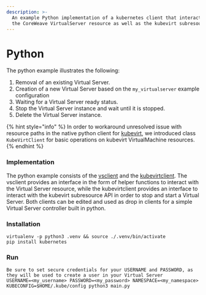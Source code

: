 ```yaml
---
description: >-
  An example Python implementation of a kubernetes client that interacts with
  the CoreWeave VirtualServer resource as well as the kubevirt subresource api.
---
```


# Python

The python example illustrates the following:&#x20;

1. Removal of an existing Virtual Server.&#x20;
2. Creation of a new Virtual Server based on the `my_virtualserver` example configuration&#x20;
3. Waiting for a Virtual Server ready status.&#x20;
4. Stop the Virtual Server instance and wait until it is stopped.&#x20;
5. Delete the Virtual Server instance.

{% hint style="info" %}
In order to workaround unresolved issue with resource paths in the native python client for [kubevirt](https://github.com/kubevirt/client-python), we introduced class `KubeVirtClient` for basic operations on kubevirt VirtualMachine resources.
{% endhint %}

### Implementation

The python example consists of the [vsclient](../../../../virtual-server/examples/python/vsclient.py) and the [kubevirtclient](../../../../virtual-server/examples/python/kubevirtclient.py). The vsclient provides an interface in the form of helper functions to interact with the Virtual Server resource, while the kubevirtclient provides an interface to interact with the kubevirt subresource API in order to stop and start a Virtual Server. Both clients can be edited and used as drop in clients for a simple Virtual Server controller built in python.

### Installation

```
virtualenv -p python3 .venv && source ./.venv/bin/activate
pip install kubernetes
```

### Run

```
Be sure to set secure credentials for your USERNAME and PASSWORD, as they will be used to create a user in your Virtual Server
USERNAME=<my_username> PASSWORD=<my_password> NAMESPACE=<my_namespace> KUBECONFIG=$HOME/.kube/config python3 main.py
```
